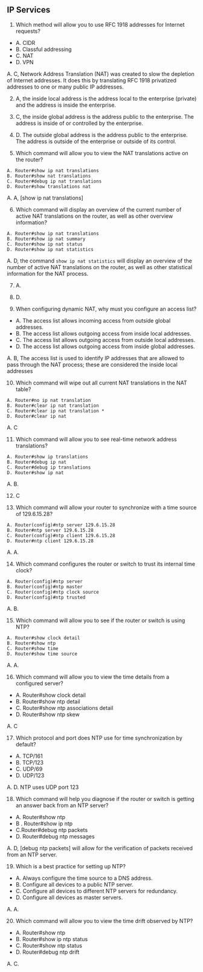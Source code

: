 ## IP Services

1. Which method will allow you to use RFC 1918 addresses for Internet requests?
- A. CIDR
- B. Classful addressing 
- C. NAT
- D. VPN

A. C, Network Address Translation (NAT) was created to slow the depletion of Internet addresses. It does this by translating RFC 1918 privatized addresses to one or many public IP addresses. 

2. A, the inside local address is the address local to the enterprise (private) and the address is inside the enterprise.

3. C, the inside global address is the address public to the enterprise. The address is inside of or controlled by the enterprise. 

4. D. The outside global address is the address public to the enterprise. The address is outside of the enterprise or outside of its control.

5. Which command will allow you to view the NAT translations active on the router?
```
A. Router#show ip nat translations 
B. Router#show nat translations
C. Router#debug ip nat translations 
D. Router#show translations nat
```

A. A, [show ip nat translations]

6. Which command will display an overview of the current number of active NAT translations on the router, as well as other overview
information?
```
A. Router#show ip nat translations 
B. Router#show ip nat summary
C. Router#show ip nat status
D. Router#show ip nat statistics
```

A. D, the command ```show ip nat statistics``` will display an overview of the number of active NAT translations on the router, as well as other statistical information for the NAT process. 

7. A.

8. D.

9. When configuring dynamic NAT, why must you configure an access list?
- A. The access list allows incoming access from outside global addresses.
- B. The access list allows outgoing access from inside local addresses.
- C. The access list allows outgoing access from outside local addresses.
- D. The access list allows outgoing access from inside global addresses.

A. B, The access list is used to identify IP addresses that are allowed to pass through the NAT process; these are considered the inside local addresses

10. Which command will wipe out all current NAT translations in the NAT table?
```
A. Router#no ip nat translation
B. Router#clear ip nat translation 
C. Router#clear ip nat translation * 
D. Router#clear ip nat
```

A. C

11. Which command will allow you to see real-time network address translations?
```
A. Router#show ip translations 
B. Router#debug ip nat
C. Router#debug ip translations 
D. Router#show ip nat
```

A. B. 

12. C

13. Which command will allow your router to synchronize with a time source of 129.6.15.28?
```
A. Router(config)#ntp server 129.6.15.28 
B. Router#ntp server 129.6.15.28
C. Router(config)#ntp client 129.6.15.28 
D. Router#ntp client 129.6.15.28
```

A. A. 

14. Which command configures the router or switch to trust its internal time clock?
```
A. Router(config)#ntp server
B. Router(config)#ntp master
C. Router(config)#ntp clock source 
D. Router(config)#ntp trusted
```

A. B. 

15. Which command will allow you to see if the router or switch is using NTP?
```
A. Router#show clock detail 
B. Router#show ntp
C. Router#show time
D. Router#show time source
```

A. A.

16. Which command will allow you to view the time details from a
configured server?
- A. Router#show clock detail
- B. Router#show ntp detail
- C. Router#show ntp associations detail
- D. Router#show ntp skew

A. C

17. Which protocol and port does NTP use for time synchronization by default?
- A. TCP/161 
- B. TCP/123 
- C. UDP/69 
- D. UDP/123

A. D. NTP uses UDP port 123

18. Which command will help you diagnose if the router or switch is getting an answer back from an NTP server?
- A. Router#show ntp
- B . Router#show ip ntp
- C.Router#debug ntp packets 
- D. Router#debug ntp messages

A. D, [debug ntp packets] will allow for the verification of packets received from an NTP server.

19. Which is a best practice for setting up NTP?
- A. Always configure the time source to a DNS address.
- B. Configure all devices to a public NTP server.
- C. Configure all devices to different NTP servers for redundancy. 
- D. Configure all devices as master servers.

A. A.

20. Which command will allow you to view the time drift observed by NTP?
- A. Router#show ntp
- B. Router#show ip ntp status 
- C. Router#show ntp status
- D. Router#debug ntp drift

A. C.
